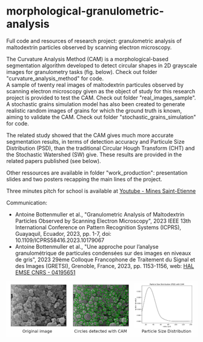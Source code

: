 # morphological-granulometric-analysis
Full code and resources of research project: granulometric analysis of maltodextrin particles observed by scanning electron microscopy.

The Curvature Analysis Method (CAM) is a morphological-based segmentation algorithm developed to detect circular shapes in 2D grayscale images for granulometry tasks (fig. below). Check out folder "curvature_analysis_method" for code.  
A sample of twenty real images of maltodextrin particules observed by scanning electron microscopy given as the object of study for this research project is provided to test the CAM. Check out folder "real_images_sample".  
A stochastic grains simulation model has also been created to generate realistic random images of grains for which the ground truth is known, aiming to validate the CAM. Check out folder "stochastic_grains_simulation" for code.  

The related study showed that the CAM gives much more accurate segmentation results, in terms of detection accuracy and Particule Size Distribution (PSD), than the traditional Circular Hough Transform (CHT) and the Stochastic Watershed (SW) give. These results are provided in the related papers published (see below).

Other ressources are available in folder "work_production": presentation slides and two posters recapping the main lines of the project.

Three minutes pitch for school is available at [Youtube - Mines Saint-Etienne](https://www.youtube.com/watch?v=pI0GmKkgZ7w)

Communication:
* Antoine Bottenmuller et al., "Granulometric Analysis of Maltodextrin Particles Observed by Scanning Electron Microscopy", 2023 IEEE 13th International Conference on Pattern Recognition Systems (ICPRS), Guayaquil, Ecuador, 2023, pp. 1-7, doi: 10.1109/ICPRS58416.2023.10179067
* Antoine Bottenmuller et al., "Une approche pour l’analyse granulométrique de particules condensées sur des images en niveaux de gris", 2023 29ème Colloque Francophone de Traitement du Signal et des Images (GRETSI), Grenoble, France, 2023, pp. 1153-1156, web: [HAL EMSE CNRS - 04195651](https://hal-emse.ccsd.cnrs.fr/emse-04195651/)

![alt text](https://github.com/antoine-bottenmuller/morphological-granulometric-analysis/blob/8079dd3b5f232658acee79b3f2a36ce342124f3a/CAM.png)
